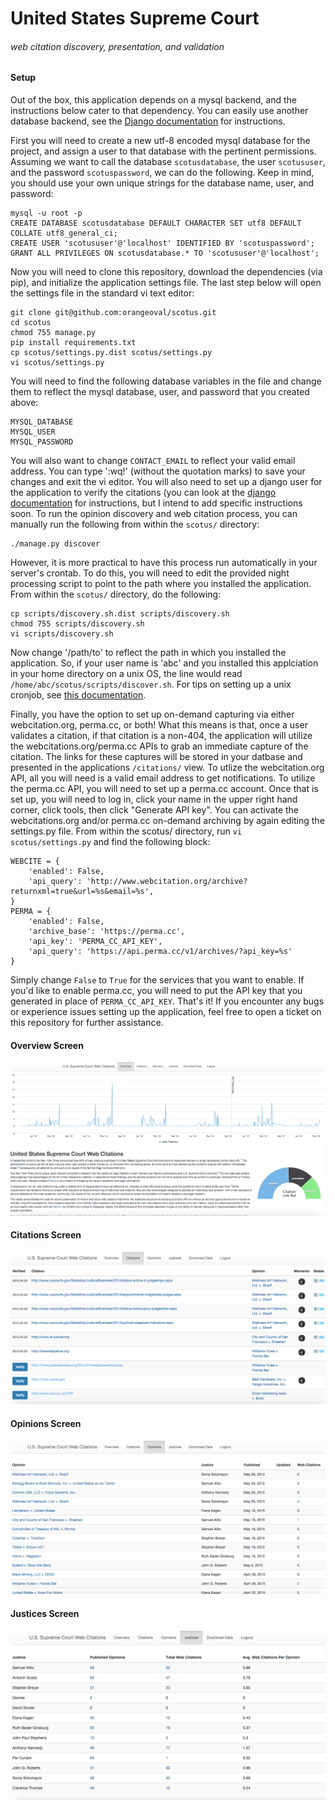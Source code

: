 # United States Supreme Court 
###### web citation discovery, presentation, and validation

#### Setup
Out of the box, this application depends on a mysql backend, and the instructions below cater to that dependency.  You can easily use another database backend, see the [Django documentation](https://docs.djangoproject.com/en/1.8/ref/settings/#databases) for instructions.  

First you will need to create a new utf-8 encoded mysql database for the project, and assign a user to that database with the pertinent permissions.  Assuming we want to call the database ```scotusdatabase```, the user ```scotususer```, and the password ```scotuspassword```, we can do the following.  Keep in mind, you should use your own unique strings for the database name, user, and password:

```
mysql -u root -p
CREATE DATABASE scotusdatabase DEFAULT CHARACTER SET utf8 DEFAULT COLLATE utf8_general_ci;
CREATE USER 'scotususer'@'localhost' IDENTIFIED BY 'scotuspassword';
GRANT ALL PRIVILEGES ON scotusdatabase.* TO 'scotususer'@'localhost';
```  

Now you will need to clone this repository, download the dependencies (via pip), and initialize the application settings file.  The last step below will open the settings file in the standard vi text editor:  

```
git clone git@github.com:orangeoval/scotus.git
cd scotus
chmod 755 manage.py
pip install requirements.txt
cp scotus/settings.py.dist scotus/settings.py
vi scotus/settings.py
```  

You will need to find the following database variables in the file and change them to reflect the mysql database, user, and password that you created above:

```
MYSQL_DATABASE
MYSQL_USER
MYSQL_PASSWORD
```  

You will also want to change ```CONTACT_EMAIL``` to reflect your valid email address.  You can type ':wq!' (without the quotation marks) to save your changes and exit the vi editor.  You will also need to set up  a django user for the application to verify the citations (you can look at the [django documentation](https://docs.djangoproject.com/en/1.8/topics/auth/) for instructions, but I intend to add specific instructions soon.  To run the opinion discovery and web citation process, you can manually run the following from within the ```scotus/``` directory:  

```
./manage.py discover
```  

However, it is more practical to have this process run automatically in your server's crontab.  To do this, you will need to edit the provided night processing script to point to the path where you installed the application.  From within the ```scotus/``` directory, do the following:   

```
cp scripts/discovery.sh.dist scripts/discovery.sh
chmod 755 scripts/discovery.sh
vi scripts/discovery.sh
```  

Now change '/path/to' to reflect the path in which you installed the application.  So, if your user name is 'abc' and you installed this applciation in your home directory on a unix OS, the line would read ```/home/abc/scotus/scripts/discover.sh```.  For tips on setting up a unix cronjob, see [this documentation](http://www.wikihow.com/Set-up-a-Crontab-File-on-Linux).  

Finally, you have the option to set up on-demand capturing via either webcitation.org, perma.cc, or both!  What this means is that, once a user validates a citation, if that citation is a non-404, the application will utilize the webcitations.org/perma.cc APIs to grab an immediate capture of the citation.  The links for these captures will be stored in your datbase and presented in the applications ```/citations/``` view.  To utlize the webcitation.org API, all you will need is a valid email address to get notifications.  To utilize the perma.cc API, you will need to set up a perma.cc account.  Once that is set up, you will need to log in, click your name in the upper right hand corner, click tools, then click "Generate API key".  You can activate the webcitations.org and/or perma.cc on-demand archiving by again editing the settings.py file.  From within the scotus/ directory, run ```vi scotus/settings.py``` and find the following block:  

```
WEBCITE = {
    'enabled': False,
    'api_query': 'http://www.webcitation.org/archive?returnxml=true&url=%s&email=%s',
}
PERMA = {
    'enabled': False,
    'archive_base': 'https://perma.cc',
    'api_key': 'PERMA_CC_API_KEY',
    'api_query': 'https://api.perma.cc/v1/archives/?api_key=%s'
}
```  

Simply change ```False``` to ```True``` for the services that you want to enable.  If you'd like to enable perma.cc, you will need to put the API key that you generated in place of ```PERMA_CC_API_KEY```.  That's it!  If you encounter any bugs or experience issues setting up the application, feel free to open a ticket on this repository for further assistance.



#### Overview Screen
![](https://github.com/orangeoval/scotus/blob/master/static/img/screen_shots/overview_screen.png)

#### Citations Screen
![](https://github.com/orangeoval/scotus/blob/master/static/img/screen_shots/citation_screen.png)

#### Opinions Screen
![](https://github.com/orangeoval/scotus/blob/master/static/img/screen_shots/opinions_screen.png)

#### Justices Screen
![](https://github.com/orangeoval/scotus/blob/master/static/img/screen_shots/justices_screen.png)
